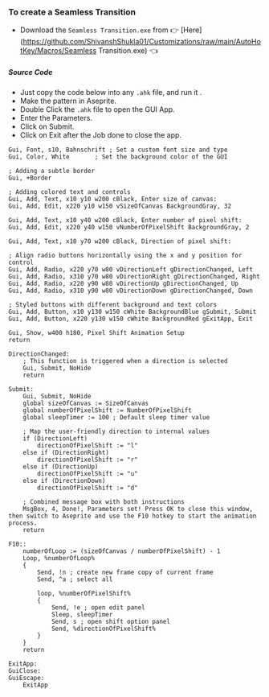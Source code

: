 ### To create a Seamless Transition

- Download the `Seamless Transition.exe` from 👉 [Here](https://github.com/ShivanshShukla01/Customizations/raw/main/AutoHotKey/Macros/Seamless Transition.exe) 👈

##### Source Code
- Just copy the code below into any `.ahk` file, and run it .
- Make the pattern in Aseprite.
- Double Click the `.ahk` file to open the GUI App.
- Enter the Parameters.
- Click on Submit.
- Click on Exit after the Job done to close the app.

```autohotkey
Gui, Font, s10, Bahnschrift ; Set a custom font size and type
Gui, Color, White       ; Set the background color of the GUI

; Adding a subtle border
Gui, +Border

; Adding colored text and controls
Gui, Add, Text, x10 y10 w200 cBlack, Enter size of canvas:
Gui, Add, Edit, x220 y10 w150 vSizeOfCanvas BackgroundGray, 32

Gui, Add, Text, x10 y40 w200 cBlack, Enter number of pixel shift:
Gui, Add, Edit, x220 y40 w150 vNumberOfPixelShift BackgroundGray, 2

Gui, Add, Text, x10 y70 w200 cBlack, Direction of pixel shift:

; Align radio buttons horizontally using the x and y position for control
Gui, Add, Radio, x220 y70 w80 vDirectionLeft gDirectionChanged, Left
Gui, Add, Radio, x310 y70 w80 vDirectionRight gDirectionChanged, Right
Gui, Add, Radio, x220 y90 w80 vDirectionUp gDirectionChanged, Up
Gui, Add, Radio, x310 y90 w80 vDirectionDown gDirectionChanged, Down

; Styled buttons with different background and text colors
Gui, Add, Button, x10 y130 w150 cWhite BackgroundBlue gSubmit, Submit
Gui, Add, Button, x220 y130 w150 cWhite BackgroundRed gExitApp, Exit

Gui, Show, w400 h180, Pixel Shift Animation Setup
return

DirectionChanged:
    ; This function is triggered when a direction is selected
    Gui, Submit, NoHide
    return

Submit:
    Gui, Submit, NoHide
    global sizeOfCanvas := SizeOfCanvas
    global numberOfPixelShift := NumberOfPixelShift
    global sleepTimer := 100 ; Default sleep timer value

    ; Map the user-friendly direction to internal values
    if (DirectionLeft)
        directionOfPixelShift := "l"
    else if (DirectionRight)
        directionOfPixelShift := "r"
    else if (DirectionUp)
        directionOfPixelShift := "u"
    else if (DirectionDown)
        directionOfPixelShift := "d"

    ; Combined message box with both instructions
    MsgBox, 4, Done!, Parameters set! Press OK to close this window, then switch to Aseprite and use the F10 hotkey to start the animation process.
    return

F10::
    numberOfLoop := (sizeOfCanvas / numberOfPixelShift) - 1
    Loop, %numberOfLoop%
    {
        Send, !n ; create new frame copy of current frame
        Send, ^a ; select all
        
        loop, %numberOfPixelShift%
        {
            Send, !e ; open edit panel
            Sleep, sleepTimer
            Send, s ; open shift option panel
            Send, %directionOfPixelShift%
        }
    }
    return

ExitApp:
GuiClose:
GuiEscape:
    ExitApp
```